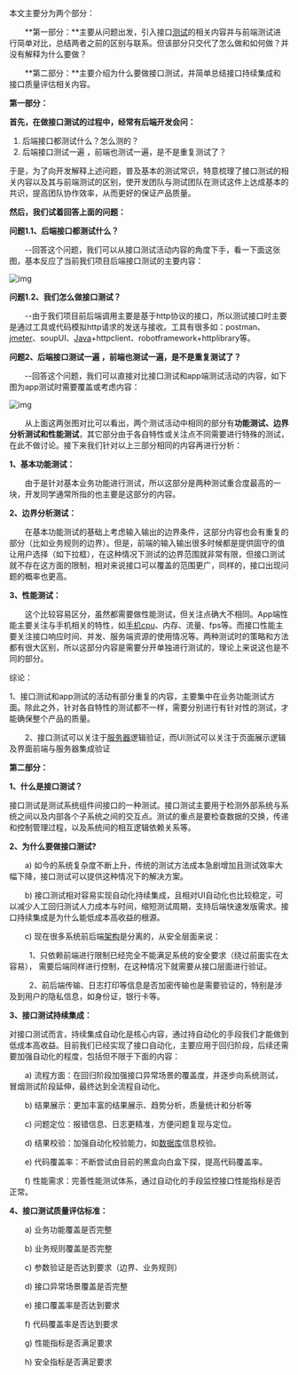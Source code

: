 本文主要分为两个部分：

　　**第一部分：**主要从问题出发，引入接口[测试](http://lib.csdn.net/base/softwaretest)的相关内容并与前端测试进行简单对比，总结两者之前的区别与联系。但该部分只交代了怎么做和如何做？并没有解释为什么要做？

　　**第二部分：**主要介绍为什么要做接口测试，并简单总结接口持续集成和接口质量评估相关内容。

 

**第一部分：**

**首先，在做接口测试的过程中，经常有后端开发会问：**

1. 后端接口都测试什么？怎么测的？
2. 后端接口测试一遍 ，前端也测试一遍，是不是重复测试了？

​      于是，为了向开发解释上述问题，普及基本的测试常识，特意梳理了接口测试的相关内容以及其与前端测试的区别，使开发团队与测试团队在测试这件上达成基本的共识，提高团队协作效率，从而更好的保证产品质量。

 

**然后，我们试着回答上面的问题：**

**问题1.1、后端接口都测试什么？**

　　--回答这个问题，我们可以从接口测试活动内容的角度下手，看一下面这张图，基本反应了当前我们项目后端接口测试的主要内容：

![img](http://images2015.cnblogs.com/blog/77835/201604/77835-20160415180746270-1459814613.png)

 

**问题1.2、我们怎么做接口测试？**

　　--由于我们项目前后端调用主要是基于http协议的接口，所以测试接口时主要是通过工具或代码模拟http请求的发送与接收。工具有很多如：postman、[jmeter](https://www.baidu.com/s?wd=jmeter&tn=24004469_oem_dg&rsv_dl=gh_pl_sl_csd)、soupUI、[Java](http://lib.csdn.net/base/java)+httpclient、robotframework+httplibrary等。

 

**问题2、后端接口测试一遍 ，前端也测试一遍，是不是重复测试了？**

　　--回答这个问题，我们可以直接对比接口测试和app端测试活动的内容，如下图为app测试时需要覆盖或考虑内容：

![img](http://images2015.cnblogs.com/blog/77835/201604/77835-20160415181026488-26372284.png)

 　　从上面这两张图对比可以看出，两个测试活动中相同的部分有**功能测试、边界分析测试和性能测试**，其它部分由于各自特性或关注点不同需要进行特殊的测试，在此不做讨论。接下来我们针对以上三部分相同的内容再进行分析：

**1、基本功能测试：**

　　由于是针对基本业务功能进行测试，所以这部分是两种测试重合度最高的一块，开发同学通常所指的也主要是这部分的内容。

**2、边界分析测试：**

　　在基本功能测试的基础上考虑输入输出的边界条件，这部分内容也会有重复的部分（比如业务规则的边界）。但是，前端的输入输出很多时候都是提供固守的值让用户选择（如下拉框），在这种情况下测试的边界范围就非常有限，但接口测试就不存在这方面的限制，相对来说接口可以覆盖的范围更广，同样的，接口出现问题的概率也更高。

 **3、性能测试：**

　　这个比较容易区分，虽然都需要做性能测试，但关注点确大不相同。App端性能主要关注与手机相关的特性，如[手机cpu](https://www.baidu.com/s?wd=%E6%89%8B%E6%9C%BAcpu&tn=24004469_oem_dg&rsv_dl=gh_pl_sl_csd)、内存、流量、fps等。而接口性能主要关注接口响应时间、并发、服务端资源的使用情况等。两种测试时的策略和方法都有很大区别，所以这部分内容是需要分开单独进行测试的，理论上来说这也是不同的部分。

 

综论：

​      1、接口测试和app测试的活动有部分重复的内容，主要集中在业务功能测试方面。除此之外，针对各自特性的测试都不一样，需要分别进行有针对性的测试，才能确保整个产品的质量。

　　2、接口测试可以关注于[服务器](https://www.baidu.com/s?wd=%E6%9C%8D%E5%8A%A1%E5%99%A8&tn=24004469_oem_dg&rsv_dl=gh_pl_sl_csd)逻辑验证，而UI测试可以关注于页面展示逻辑及界面前端与服务器集成验证

  

**第二部分：**

**1、什么是接口测试？**

​      接口测试是测试系统组件间接口的一种测试。接口测试主要用于检测外部系统与系统之间以及内部各个子系统之间的交互点。测试的重点是要检查数据的交换，传递和控制管理过程，以及系统间的相互逻辑依赖关系等。

 

**2、为什么要做接口测试?**

　　a) 如今的系统复杂度不断上升，传统的测试方法成本急剧增加且测试效率大幅下降，接口测试可以提供这种情况下的解决方案。

　　b)  接口测试相对容易实现自动化持续集成，且相对UI自动化也比较稳定，可以减少人工回归测试人力成本与时间，缩短测试周期，支持后端快速发版需求。接口持续集成是为什么能低成本高收益的根源。

　　c)   现在很多系统前后端[架构](http://lib.csdn.net/base/architecture)是分离的，从安全层面来说：

​     　　 1、只依赖前端进行限制已经完全不能满足系统的安全要求（绕过前面实在太容易）， 需要后端同样进行控制，在这种情况下就需要从接口层面进行验证。

​     　　 2、前后端传输、日志打印等信息是否加密传输也是需要验证的，特别是涉及到用户的隐私信息，如身份证，银行卡等。

 

**3、接口测试持续集成：**

​      对接口测试而言，持续集成自动化是核心内容，通过持自动化的手段我们才能做到低成本高收益。目前我们已经实现了接口自动化，主要应用于回归阶段，后续还需要加强自动化的程度，包括但不限于下面的内容：

　　a) 流程方面：在回归阶段加强接口异常场景的覆盖度，并逐步向系统测试，冒烟测试阶段延伸，最终达到全流程自动化。

　　b) 结果展示：更加丰富的结果展示、趋势分析，质量统计和分析等

　　c) 问题定位：报错信息、日志更精准，方便问题复现与定位。

　　d) 结果校验：加强自动化校验能力，如[数据库](http://lib.csdn.net/base/mysql)信息校验。

　　e) 代码覆盖率：不断尝试由目前的黑盒向白盒下探，提高代码覆盖率。

　　f) 性能需求：完善性能测试体系，通过自动化的手段监控接口性能指标是否正常。

 

**4、接口测试质量评估标准：**

　　a) 业务功能覆盖是否完整

　　b) 业务规则覆盖是否完整

　　c) 参数验证是否达到要求（边界、业务规则）

　　d) 接口异常场景覆盖是否完整

　　e) 接口覆盖率是否达到要求

　　f)  代码覆盖率是否达到要求

　　g) 性能指标是否满足要求

　　h) 安全指标是否满足要求